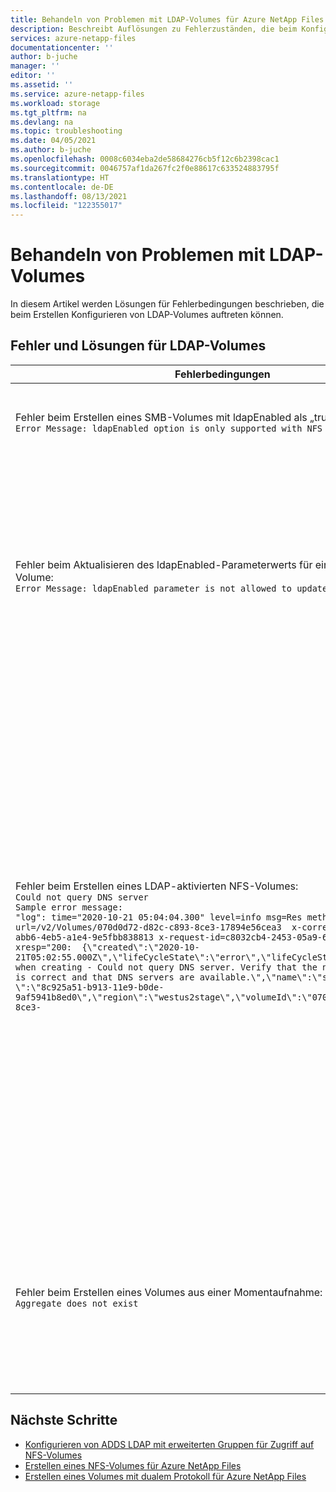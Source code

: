 ```yaml
---
title: Behandeln von Problemen mit LDAP-Volumes für Azure NetApp Files | Microsoft-Dokumentation
description: Beschreibt Auflösungen zu Fehlerzuständen, die beim Konfigurieren von LDAP-Volumes für Azure NetApp-Dateien auftreten können.
services: azure-netapp-files
documentationcenter: ''
author: b-juche
manager: ''
editor: ''
ms.assetid: ''
ms.service: azure-netapp-files
ms.workload: storage
ms.tgt_pltfrm: na
ms.devlang: na
ms.topic: troubleshooting
ms.date: 04/05/2021
ms.author: b-juche
ms.openlocfilehash: 0008c6034eba2de58684276cb5f12c6b2398cac1
ms.sourcegitcommit: 0046757af1da267fc2f0e88617c633524883795f
ms.translationtype: HT
ms.contentlocale: de-DE
ms.lasthandoff: 08/13/2021
ms.locfileid: "122355017"
---
```

# <a name="troubleshoot-ldap-volume-issues"></a>Behandeln von Problemen mit LDAP-Volumes

In diesem Artikel werden Lösungen für Fehlerbedingungen beschrieben, die beim Erstellen Konfigurieren von LDAP-Volumes auftreten können.

## <a name="errors-and-resolutions-for-ldap-volumes"></a>Fehler und Lösungen für LDAP-Volumes

|     Fehlerbedingungen    |     Lösungen    |
|-|-|
| Fehler beim Erstellen eines SMB-Volumes mit ldapEnabled als „true“: <br> `Error Message: ldapEnabled option is only supported with NFS protocol volume. ` | Ein SMB-Volume mit aktiviertem LDAP kann nicht erstellt werden. <br> Erstellen Sie SMB-Volumes mit deaktiviertem LDAP. |
| Fehler beim Aktualisieren des ldapEnabled-Parameterwerts für ein vorhandenes Volume: <br> `Error Message: ldapEnabled parameter is not allowed to update` |  Nachdem Sie ein Volume erstellt haben, können Sie die Einstellung der LDAP-Option nicht mehr ändern. <br> Aktualisieren Sie die Einstellung der LDAP-Option auf einem erstellten Volume nicht. Weitere Informationen finden Sie unter [Konfigurieren von ADDS LDAP mit erweiterten Gruppen für NFS-Volume-Zugriff](configure-ldap-extended-groups.md) . |
| Fehler beim Erstellen eines LDAP-aktivierten NFS-Volumes: <br> `Could not query DNS server` <br> `Sample error message:` <br> `"log": time="2020-10-21 05:04:04.300" level=info msg=Res method=GET url=/v2/Volumes/070d0d72-d82c-c893-8ce3-17894e56cea3  x-correlation-id=9bb9e9fe-abb6-4eb5-a1e4-9e5fbb838813 x-request-id=c8032cb4-2453-05a9-6d61-31ca4a922d85 xresp="200:  {\"created\":\"2020-10-21T05:02:55.000Z\",\"lifeCycleState\":\"error\",\"lifeCycleStateDetails\":\"Error when creating - Could not query DNS server. Verify that the network configuration is correct and that DNS servers are available.\",\"name\":\"smb1\",\"ownerId\ \":\"8c925a51-b913-11e9-b0de-9af5941b8ed0\",\"region\":\"westus2stage\",\"volumeId\":\"070d0d72-d82c-c893-8ce3-` |  Dieser Fehler tritt auf, weil DNS nicht erreichbar ist. <br> <ul><li> Überprüfen Sie, ob Sie den korrekten Standort (Standortbereich) für Azure NetApp-Dateien konfiguriert haben. </li><li> Die Gründe, warum DNS nicht erreichbar ist, können falsche DNS-IP-Adressen oder Netzwerkprobleme sein. Überprüfen Sie die in der AD-Verbindung eingegebene DNS-IP-Adresse und vergewissern Sie sich, dass sie richtig ist. </li><li> Stellen Sie sicher, dass sich AD und das Volume in derselben Region und im gleichen VNet befinden. Wenn sie sich in verschiedenen VNets befinden, stellen Sie sicher, dass das VNet-Peering zwischen den beiden VNets eingerichtet ist.</li></ul> |
| Fehler beim Erstellen eines Volumes aus einer Momentaufnahme: <br> `Aggregate does not exist` | Azure NetApp Files bietet keine Unterstützung für die Bereitstellung eines neuen LDAP-fähigen Volumes aus einer Momentaufnahme, das zu einem LDAP-deaktivierten Volume gehört. <br> Erstellen Sie ein neues LDAP-deaktiviertes Volume aus der angegebenen Momentaufnahme. |

## <a name="next-steps"></a>Nächste Schritte  

* [Konfigurieren von ADDS LDAP mit erweiterten Gruppen für Zugriff auf NFS-Volumes](configure-ldap-extended-groups.md)
* [Erstellen eines NFS-Volumes für Azure NetApp Files](azure-netapp-files-create-volumes.md)
* [Erstellen eines Volumes mit dualem Protokoll für Azure NetApp Files](create-volumes-dual-protocol.md)